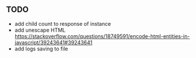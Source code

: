 ## TODO

- add child count to response of instance
- add unescape HTML https://stackoverflow.com/questions/18749591/encode-html-entities-in-javascript/39243641#39243641
- add logs saving to file


<!-- The provided value for the column is too long for the column's type. Column: (not available)
    at In.handleRequestError (/home/alexandrtovmach/Projects/geneo/duck-inspector/node_modules/@prisma/client/runtime/library.js:122:6877)
    at In.handleAndLogRequestError (/home/alexandrtovmach/Projects/geneo/duck-inspector/node_modules/@prisma/client/runtime/library.js:122:6211)
    at In.request (/home/alexandrtovmach/Projects/geneo/duck-inspector/node_modules/@prisma/client/runtime/library.js:122:5919)
    at async l (/home/alexandrtovmach/Projects/geneo/duck-inspector/node_modules/@prisma/client/runtime/library.js:127:11167)
    at async fetchFundDescriptions (webpack-internal:///(api)/./pages/api/fetch/archium/[archive_id]/[fund_id]/index.ts:94:41)
    at async Promise.all (index 0)
    at async fetchArchiveFunds (webpack-internal:///(api)/./pages/api/fetch/archium/[archive_id]/index.ts:118:21)
    at async handler (webpack-internal:///(api)/./pages/api/fetch/archium/full.ts:45:37)
    at async K (/home/alexandrtovmach/Projects/geneo/duck-inspector/node_modules/next/dist/compiled/next-server/pages-api.runtime.dev.js:21:2871)
    at async U.render (/home/alexandrtovmach/Projects/geneo/duck-inspector/node_modules/next/dist/compiled/next-server/pages-api.runtime.dev.js:21:3955)
    at async DevServer.runApi (/home/alexandrtovmach/Projects/geneo/duck-inspector/node_modules/next/dist/server/next-server.js:600:9)
    at async NextNodeServer.handleCatchallRenderRequest (/home/alexandrtovmach/Projects/geneo/duck-inspector/node_modules/next/dist/server/next-server.js:269:37)
    at async DevServer.handleRequestImpl (/home/alexandrtovmach/Projects/geneo/duck-inspector/node_modules/next/dist/server/base-server.js:816:17)
    at async /home/alexandrtovmach/Projects/geneo/duck-inspector/node_modules/next/dist/server/dev/next-dev-server.js:339:20
    at async Span.traceAsyncFn (/home/alexandrtovmach/Projects/geneo/duck-inspector/node_modules/next/dist/trace/trace.js:154:20) {
  code: 'P2000',
  clientVersion: '5.15.1',
  meta: { modelName: 'Description', column_name: '(not available)' }
} {
  chunk: [
    {
      resourceId: '8b2e5d9a-4369-47c0-bb2b-eb2e8252009d',
      code: '1',
      title: 'Опис 1',
      matchApiUrl: 'https://e.archivelviv.gov.ua/fonds/196//inventories/622/',
      fetchApiUrl: 'https://e.archivelviv.gov.ua/fonds/196//inventories/622/'
    },
    {
      resourceId: '8b2e5d9a-4369-47c0-bb2b-eb2e8252009d',
      code: '1&quot;а&quot;',
      title: 'Опис 1&quot;а&quot;',
      matchApiUrl: 'https://e.archivelviv.gov.ua/fonds/196//inventories/620/',
      fetchApiUrl: 'https://e.archivelviv.gov.ua/fonds/196//inventories/620/'
    },
    {
      resourceId: '8b2e5d9a-4369-47c0-bb2b-eb2e8252009d',
      code: '2',
      title: 'Опис 2',
      matchApiUrl: 'https://e.archivelviv.gov.ua/fonds/196//inventories/623/',
      fetchApiUrl: 'https://e.archivelviv.gov.ua/fonds/196//inventories/623/'
    },
    {
      resourceId: '8b2e5d9a-4369-47c0-bb2b-eb2e8252009d',
      code: '2&quot;а&quot;',
      title: 'Опис 2&quot;а&quot;',
      matchApiUrl: 'https://e.archivelviv.gov.ua/fonds/196//inventories/621/',
      fetchApiUrl: 'https://e.archivelviv.gov.ua/fonds/196//inventories/621/'
    }
  ]
} -->